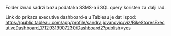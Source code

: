 Folder iznad sadrzi bazu podataka SSMS-a i SQL query koristen za dalji rad. 

Link do prikaza executive dashboard-a u Tableau je dat ispod: 
  https://public.tableau.com/app/profile/sandra.jovanovic/viz/BikeStoresExecutiveDashboard_17129319907230/Dashboard2?publish=yes
